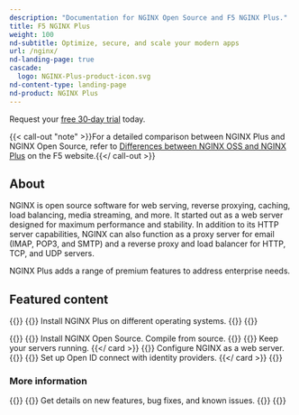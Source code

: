 ```yaml
---
description: "Documentation for NGINX Open Source and F5 NGINX Plus."
title: F5 NGINX Plus
weight: 100
nd-subtitle: Optimize, secure, and scale your modern apps
url: /nginx/
nd-landing-page: true
cascade:
  logo: NGINX-Plus-product-icon.svg
nd-content-type: landing-page
nd-product: NGINX Plus
---
```

Request your [free 30‑day trial](https://www.nginx.com/free-trial-request) today.

{{< call-out "note" >}}For a detailed comparison between NGINX Plus and NGINX Open Source, refer to [Differences between NGINX OSS and NGINX Plus](https://www.f5.com/placeholder) on the F5 website.{{</ call-out >}}

## About
[//]: # "These are Markdown comments to guide you through document structure. Remove them as you go, as well as any unnecessary sections."
[//]: # "Use underscores for _italics_, and double asterisks for **bold**."
[//]: # "Backticks are for `monospace`, used sparingly and reserved mostly for executable names - they can cause formatting problems. Avoid them in tables: use italics instead."

NGINX is open source software for web serving, reverse proxying, caching, load balancing, media streaming, and more. It started out as a web server designed for maximum performance and stability. In addition to its HTTP server capabilities, NGINX can also function as a proxy server for email (IMAP, POP3, and SMTP) and a reverse proxy and load balancer for HTTP, TCP, and UDP servers.

NGINX Plus adds a range of premium features to address enterprise needs.

## Featured content
[//]: # "You can add a maximum of three cards: any extra will not display."
[//]: # "One card will take full width page: two will take half width each. Three will stack like an inverse pyramid."
[//]: # "Some examples of content could be the latest release note, the most common install path, and a popular new feature."

{{<card-section showAsCards="true" isFeaturedSection="true">}}
  {{<card title="Install NGINX Plus" titleUrl="/nginx/admin-guide/installing-nginx/installing-nginx-plus/" icon="unplug" isFullSize="true">}}
    Install NGINX Plus on different operating systems.
  {{</card >}}
{{</card-section>}}



{{<card-section showAsCards="true" >}}
  {{<card title="Install NGINX Open Source" titleUrl="/nginx/admin-guide/installing-nginx/installing-nginx-open-source/" >}}
    Install NGINX Open Source. Compile from source.
  {{</card>}}
  {{<card title="Set up HTTP load balancing" titleUrl="/nginx/admin-guide/load-balancer/http-load-balancer/" >}}
    Keep your servers running.
  {{</ card >}}
  {{<card title="Set up a web server" titleUrl="/nginx/admin-guide/web-server/web-server/" >}}
    Configure NGINX as a web server.
  {{</card>}}
  {{<card title="Secure with Single Sign-On" titleUrl="/nginx/admin-guide/security-controls/configuring-oidc/">}}
    Set up Open ID connect with identity providers.
  {{</ card >}}
{{</card-section>}}


### More information


{{<card-section showAsCards="true" >}}
  {{<card title="View release notes and updates" titleUrl="/nginx/releases/" icon="clock-alert">}}
    Get details on new features, bug fixes, and known issues.
  {{</card>}}
{{</card-section>}}

